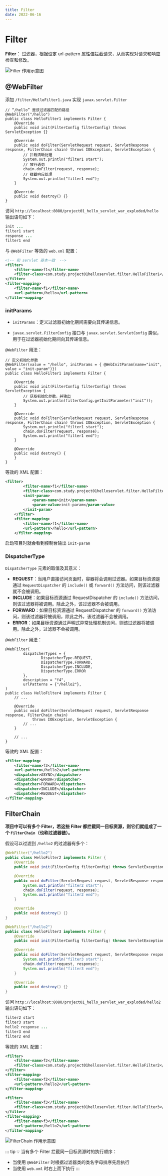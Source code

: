 ```yaml
---
title: Filter
date: 2022-06-16
---
```


# Filter

**Filter**： 过滤器，根据设定 url-pattern 属性值拦截请求，从而实现对请求和响应检查和修改。

![Filter 作用示意图](http://c.biancheng.net/uploads/allimg/210702/1504236208-0.png "图片来自网络侵删")

## @WebFilter

添加 `/filter/HelloFilter1.java` 实现 `javax.servlet.Filter`

```java{2}
// “/hello” 是该过滤器匹配的路径
@WebFilter("/hello")
public class HelloFilter1 implements Filter {
    @Override
    public void init(FilterConfig filterConfig) throws ServletException {}

    @Override
    public void doFilter(ServletRequest request, ServletResponse response, FilterChain chain) throws IOException, ServletException {
        // 拦截清晰处理
        System.out.println("filter1 start");
        // 放行语句
        chain.doFilter(request, response);
        // 拦截响应处理
        System.out.println("filter1 end");
    }

    @Override
    public void destroy() {}
}
```

访问 `http://localhost:8080/project01_hello_servlet_war_exploded/hello` 输出语句如下：

```java
init ...
filter1 start
response ...
filter1 end
```

与 `@WebFilter` 等效的 `web.xml` 配置：

```xml
<!-- 和 servlet 基本一致  -->
<filter>
    <filter-name>f1</filter-name>
    <filter-class>com.study.project01helloservlet.filter.HelloFilter1</filter-class>
</filter>
<filter-mapping>
    <filter-name>f1</filter-name>
    <url-pattern>/hello</url-pattern>
</filter-mapping>
```

### initParams

- `initParams`：定义过滤器初始化期间需要向其传递信息。

- `javax.servlet.FilterConfig` 接口与 `javax.servlet.ServletConfig` 类似，用于在过滤器初始化期间向其传递信息。

`@WebFilter` 用法：

```java{2}
// 定义初始化参数
@WebFilter(value = "/hello", initParams = { @WebInitParam(name="init", value = "init-param")})
public class HelloFilter1 implements Filter {

    @Override
    public void init(FilterConfig filterConfig) throws ServletException {
        // 获取初始化参数，并输出
        System.out.println(filterConfig.getInitParameter("init"));
    }

    @Override
    public void doFilter(ServletRequest request, ServletResponse response, FilterChain chain) throws IOException, ServletException {
        System.out.println("filter1 start");
        chain.doFilter(request, response);
        System.out.println("filter1 end");
    }

    @Override
    public void destroy() {
    }
}
```

等效的 XML 配置：

```xml
<filter>
        <filter-name>f1</filter-name>
        <filter-class>com.study.project01helloservlet.filter.HelloFilter1</filter-class>
        <init-param>
            <param-name>init</param-name>
            <param-value>init-param</param-value>
        </init-param>
    </filter>
    <filter-mapping>
        <filter-name>f1</filter-name>
        <url-pattern>/hello</url-pattern>
    </filter-mapping>
```

启动项目时就会看到控制台输出 `init-param`

### DispatcherType

`DispatcherType` 元素的取值及其意义：

- **REQUEST**：当用户直接访问页面时，容器将会调用过滤器。如果目标资源是通过 `RequestDispatcher` 的 `include()` 或 `forward()` 方法访问，则该过滤器就不会被调用。
- **INCLUDE**：如果目标资源通过 RequestDispatcher 的 `include()` 方法访问，则该过滤器将被调用。除此之外，该过滤器不会被调用。
- **FORWARD**：如果目标资源通过 RequestDispatcher 的 `forward()` 方法访问，则该过滤器将被调用，除此之外，该过滤器不会被调用。
- **ERROR**：如果目标资源通过声明式异常处理机制访问，则该过滤器将被调用。除此之外，过滤器不会被调用。

`@WebFilter` 用法：

```java{2-7}
@WebFilter(
        dispatcherTypes = {
                DispatcherType.REQUEST,
                DispatcherType.FORWARD,
                DispatcherType.INCLUDE,
                DispatcherType.ERROR
        },
        description = "f4",
        urlPatterns = {"/hello2"},
)
public class HelloFilter4 implements Filter {
    // ...

    @Override
    public void doFilter(ServletRequest request, ServletResponse response, FilterChain chain)
            throws IOException, ServletException {
        // ...
    }

    // ...
}
```

等效的 XML 配置：

```xml
<filter-mapping>
    <filter-name>f3</filter-name>
    <url-pattern>/hello2</url-pattern>
    <dispatcher>ASYNC</dispatcher>
    <dispatcher>ERROR</dispatcher>
    <dispatcher>FORWARD</dispatcher>
    <dispatcher>INCLUDE</dispatcher>
    <dispatcher>REQUEST</dispatcher>
</filter-mapping>
```

## FilterChain

**项目中可以有多个 Filter，若这些 Filter 都拦截同一目标资源，则它们就组成了一个 `FilterChain`（也称过滤器链）。**

假设可以过滤到 `/hello2` 的过滤器有多个：

```java
@WebFilter("/hello2")
public class HelloFilter2 implements Filter {
    @Override
    public void init(FilterConfig filterConfig) throws ServletException {}

    @Override
    public void doFilter(ServletRequest request, ServletResponse response, FilterChain chain) throws IOException, ServletException {
        System.out.println("filter2 start");
        chain.doFilter(request, response);
        System.out.println("filter2 end");
    }

    @Override
    public void destroy() {}
}

@WebFilter("/hello2")
public class HelloFilter3 implements Filter {
    @Override
    public void init(FilterConfig filterConfig) throws ServletException {}

    @Override
    public void doFilter(ServletRequest request, ServletResponse response, FilterChain chain) throws IOException, ServletException {
        System.out.println("filter3 start");
        chain.doFilter(request, response);
        System.out.println("filter3 end");
    }

    @Override
    public void destroy() {}
}
```

访问 `http://localhost:8080/project01_hello_servlet_war_exploded/hello2` 输出语句如下：

```java
filter2 start
filter3 start
hello2 response ...
filter3 end
filter2 end
```

等效的 XML 配置：

```xml
<filter>
    <filter-name>f2</filter-name>
    <filter-class>com.study.project01helloservlet.filter.HelloFilter2</filter-class>
</filter>
<filter-mapping>
    <filter-name>f2</filter-name>
    <url-pattern>/hello2</url-pattern>
</filter-mapping>

<filter>
    <filter-name>f3</filter-name>
    <filter-class>com.study.project01helloservlet.filter.HelloFilter3</filter-class>
</filter>
<filter-mapping>
    <filter-name>f3</filter-name>
    <url-pattern>/hello2</url-pattern>
</filter-mapping>
```

![FilterChain 作用示意图](http://c.biancheng.net/uploads/allimg/210702/150R61R3-0.png)

::: tip 💡 当有多个 Filter 拦截同一目标资源时的执行顺序：

- 当使用 `@WebFilter` 时根据过滤器类的类名字母排序先后执行
- 当使用 `web.xml` 时右上而下执行
:::

